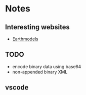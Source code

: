 # Notes

## Interesting websites
  * [Earthmodels](http://www.earthmodels.org/software/vtk-and-paraview/vtk-file-formats)


## TODO
  * encode binary data using base64
  * non-appended binary XML


## vscode

